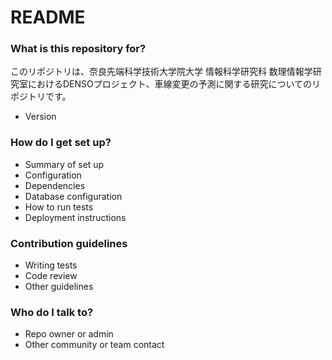 # README #

### What is this repository for? ###

このリポジトリは、奈良先端科学技術大学院大学 情報科学研究科 数理情報学研究室におけるDENSOプロジェクト、車線変更の予測に関する研究についてのリポジトリです。

* Version

### How do I get set up? ###

* Summary of set up
* Configuration
* Dependencies
* Database configuration
* How to run tests
* Deployment instructions

### Contribution guidelines ###

* Writing tests
* Code review
* Other guidelines

### Who do I talk to? ###

* Repo owner or admin
* Other community or team contact